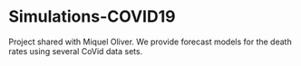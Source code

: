 # Simulations-COVID19

Project shared with Miquel Oliver. 
We provide forecast models for the death rates using several CoVid data sets. 
